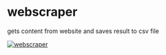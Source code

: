 # webscraper
gets content from website and saves result to csv file

[![webscraper](https://github.com/jlomako/webscraper/actions/workflows/main.yml/badge.svg)](https://github.com/jlomako/webscraper/actions/workflows/main.yml)
